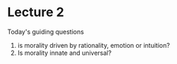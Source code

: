 # Lecture 2

Today's guiding questions

1. is morality driven by rationality, emotion or intuition?
2. Is morality innate and universal?
